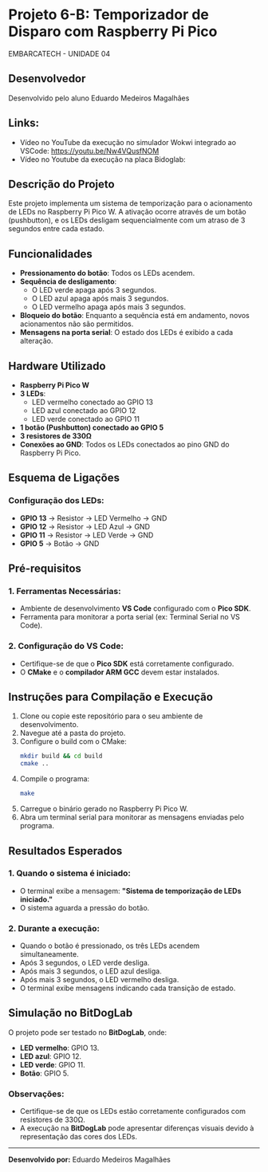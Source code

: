 # Projeto 6-B: Temporizador de Disparo com Raspberry Pi Pico
EMBARCATECH - UNIDADE 04

## Desenvolvedor
Desenvolvido pelo aluno Eduardo Medeiros Magalhães

## Links:
- Vídeo no YouTube da execução no simulador Wokwi integrado ao VSCode: https://youtu.be/Nw4VQusfNOM
- Vídeo no Youtube da execução na placa Bidoglab: 

## Descrição do Projeto
Este projeto implementa um sistema de temporização para o acionamento de LEDs no Raspberry Pi Pico W. A ativação ocorre através de um botão (pushbutton), e os LEDs desligam sequencialmente com um atraso de 3 segundos entre cada estado.

## Funcionalidades
- **Pressionamento do botão**: Todos os LEDs acendem.
- **Sequência de desligamento**:
  - O LED verde apaga após 3 segundos.
  - O LED azul apaga após mais 3 segundos.
  - O LED vermelho apaga após mais 3 segundos.
- **Bloqueio do botão**: Enquanto a sequência está em andamento, novos acionamentos não são permitidos.
- **Mensagens na porta serial**: O estado dos LEDs é exibido a cada alteração.

## Hardware Utilizado
- **Raspberry Pi Pico W**
- **3 LEDs**:
  - LED vermelho conectado ao GPIO 13
  - LED azul conectado ao GPIO 12
  - LED verde conectado ao GPIO 11
- **1 botão (Pushbutton) conectado ao GPIO 5**
- **3 resistores de 330Ω**
- **Conexões ao GND**: Todos os LEDs conectados ao pino GND do Raspberry Pi Pico.

## Esquema de Ligações
### Configuração dos LEDs:
- **GPIO 13** → Resistor → LED Vermelho → GND
- **GPIO 12** → Resistor → LED Azul → GND
- **GPIO 11** → Resistor → LED Verde → GND
- **GPIO 5** → Botão → GND

## Pré-requisitos
### 1. Ferramentas Necessárias:
- Ambiente de desenvolvimento **VS Code** configurado com o **Pico SDK**.
- Ferramenta para monitorar a porta serial (ex: Terminal Serial no VS Code).

### 2. Configuração do VS Code:
- Certifique-se de que o **Pico SDK** está corretamente configurado.
- O **CMake** e o **compilador ARM GCC** devem estar instalados.

## Instruções para Compilação e Execução
1. Clone ou copie este repositório para o seu ambiente de desenvolvimento.
2. Navegue até a pasta do projeto.
3. Configure o build com o CMake:
   ```sh
   mkdir build && cd build
   cmake ..
   ```
4. Compile o programa:
   ```sh
   make
   ```
5. Carregue o binário gerado no Raspberry Pi Pico W.
6. Abra um terminal serial para monitorar as mensagens enviadas pelo programa.

## Resultados Esperados
### 1. Quando o sistema é iniciado:
- O terminal exibe a mensagem: **"Sistema de temporização de LEDs iniciado."**
- O sistema aguarda a pressão do botão.

### 2. Durante a execução:
- Quando o botão é pressionado, os três LEDs acendem simultaneamente.
- Após 3 segundos, o LED verde desliga.
- Após mais 3 segundos, o LED azul desliga.
- Após mais 3 segundos, o LED vermelho desliga.
- O terminal exibe mensagens indicando cada transição de estado.

## Simulação no BitDogLab
O projeto pode ser testado no **BitDogLab**, onde:
- **LED vermelho**: GPIO 13.
- **LED azul**: GPIO 12.
- **LED verde**: GPIO 11.
- **Botão**: GPIO 5.

### Observações:
- Certifique-se de que os LEDs estão corretamente configurados com resistores de 330Ω.
- A execução na **BitDogLab** pode apresentar diferenças visuais devido à representação das cores dos LEDs.

---
**Desenvolvido por:** Eduardo Medeiros Magalhães

